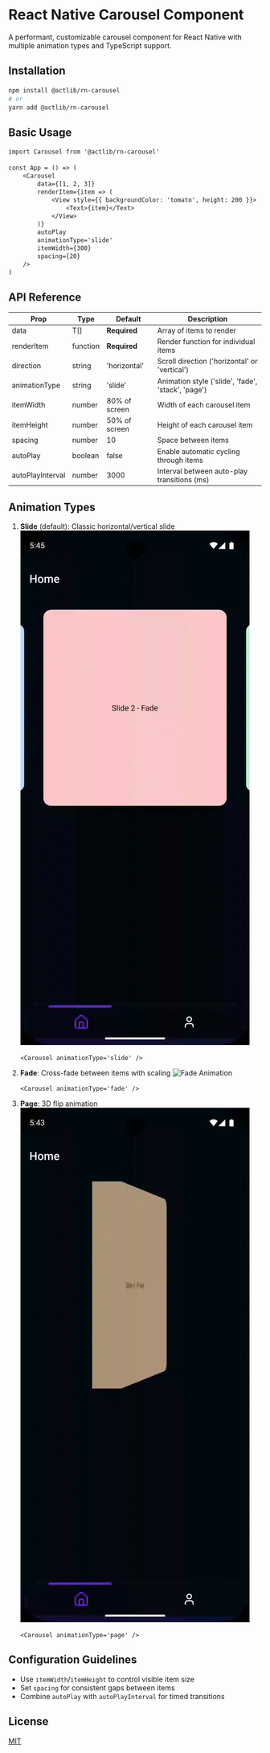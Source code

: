 # React Native Carousel Component

A performant, customizable carousel component for React Native with multiple animation types and TypeScript support.

## Installation

```bash
npm install @actlib/rn-carousel
# or
yarn add @actlib/rn-carousel
```

## Basic Usage

```tsx
import Carousel from '@actlib/rn-carousel'

const App = () => (
    <Carousel
        data={[1, 2, 3]}
        renderItem={item => (
            <View style={{ backgroundColor: 'tomato', height: 200 }}>
                <Text>{item}</Text>
            </View>
        )}
        autoPlay
        animationType='slide'
        itemWidth={300}
        spacing={20}
    />
)
```

## API Reference

| Prop             | Type     | Default       | Description                                        |
| ---------------- | -------- | ------------- | -------------------------------------------------- |
| data             | T[]      | **Required**  | Array of items to render                           |
| renderItem       | function | **Required**  | Render function for individual items               |
| direction        | string   | 'horizontal'  | Scroll direction ('horizontal' or 'vertical')      |
| animationType    | string   | 'slide'       | Animation style ('slide', 'fade', 'stack', 'page') |
| itemWidth        | number   | 80% of screen | Width of each carousel item                        |
| itemHeight       | number   | 50% of screen | Height of each carousel item                       |
| spacing          | number   | 10            | Space between items                                |
| autoPlay         | boolean  | false         | Enable automatic cycling through items             |
| autoPlayInterval | number   | 3000          | Interval between auto-play transitions (ms)        |

## Animation Types

1. **Slide** (default): Classic horizontal/vertical slide
   ![Slide Animation](./src/assets/slide.gif)

    ```tsx
    <Carousel animationType='slide' />
    ```

2. **Fade**: Cross-fade between items with scaling
   ![Fade Animation](./src/assets/fade.gif)

    ```tsx
    <Carousel animationType='fade' />
    ```

3. **Page**: 3D flip animation
   ![Page Animation](./src/assets/page.gif)
    ```tsx
    <Carousel animationType='page' />
    ```

## Configuration Guidelines

- Use `itemWidth`/`itemHeight` to control visible item size
- Set `spacing` for consistent gaps between items
- Combine `autoPlay` with `autoPlayInterval` for timed transitions

## License

[MIT](https://github.com/act-aks/actlib/blob/main/LICENSE)
